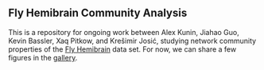 ## Fly Hemibrain Community Analysis

This is a repository for ongoing work between Alex Kunin, Jiahao Guo, Kevin Bassler, Xaq Pitkow, and Krešimir Josić, studying network community properties of the [Fly Hemibrain](https://www.janelia.org/project-team/flyem/hemibrain) data set. For now, we can share a few figures in the [gallery](gallery.md).

